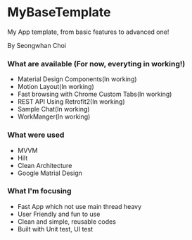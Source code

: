 # MyBaseTemplate

My App template, from basic features to advanced one!

By Seongwhan Choi

### What are available (For now, everyting in working!)
- Material Design Components(In working)
- Motion Layout(In working)
- Fast browsing with Chrome Custom Tabs(In working)
- REST API Using Retrofit2(In working)
- Sample Chat(In working)
- WorkManger(In working)

### What were used

- MVVM
- Hilt
- Clean Architecture
- Google Matrial Design

### What I'm focusing

- Fast App which not use main thread heavy
- User Friendly and fun to use
- Clean and simple, reusable codes
- Built with Unit test, UI test
